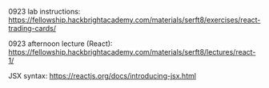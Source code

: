 0923 lab instructions:
https://fellowship.hackbrightacademy.com/materials/serft8/exercises/react-trading-cards/

0923 afternoon lecture (React):
https://fellowship.hackbrightacademy.com/materials/serft8/lectures/react-1/

JSX syntax:
https://reactjs.org/docs/introducing-jsx.html